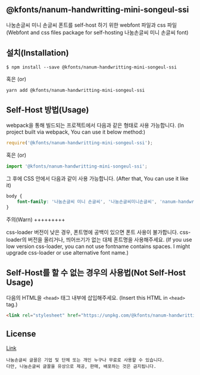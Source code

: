 
@kfonts/nanum-handwritting-mini-songeul-ssi
---------------------

나눔손글씨 미니 손글씨 폰트를 self-host 하기 위한 webfont 파일과 css 파일
(Webfont and css files package for self-hosting 나눔손글씨 미니 손글씨 font)

설치(Installation)
-----------------

```
$ npm install --save @kfonts/nanum-handwritting-mini-songeul-ssi
```

혹은 (or)

```
yarn add @kfonts/nanum-handwritting-mini-songeul-ssi
```

Self-Host 방법(Usage)
--------------------

webpack을 통해 빌드되는 프로젝트에서 다음과 같은 형태로 사용 가능합니다.
(In project built via webpack, You can use it below method:)

```js
require('@kfonts/nanum-handwritting-mini-songeul-ssi');
```

혹은 (or)

```js
import '@kfonts/nanum-handwritting-mini-songeul-ssi';
```

그 후에 CSS 안에서 다음과 같이 사용 가능합니다.
(After that, You can use it like it)

```css
body {
    font-family: '나눔손글씨 미니 손글씨', '나눔손글씨미니손글씨', 'nanum-handwritting-mini-songeul-ssi';
}
```

주의(Warn)
+++++++++

css-loader 버전이 낮은 경우, 폰트명에 공백이 있으면 폰트 사용이 불가합니다.
css-loader의 버전을 올리거나, 띄어쓰기가 없는 대체 폰트명을 사용해주세요.
(If you use low version css-loader, you can not use fontname contains spaces.
I might upgrade css-loader or use alternative font name.)

Self-Host를 할 수 없는 경우의 사용법(Not Self-Host Usage)
-----------------------------------------------------

다음의 HTML을 `<head>` 태그 내부에 삽입해주세요.
(Insert this HTML in `<head>` tag.)

```html
<link rel="stylesheet" href="https://unpkg.com/@kfonts/nanum-handwritting-mini-songeul-ssi/index.css" />
```


License
-------


[Link](https://clova.ai/handwriting/list.html)


```
나눔손글씨 글꼴은 기업 및 단체 또는 개인 누구나 무료로 사용할 수 있습니다.
다만, 나눔손글씨 글꼴을 유상으로 제공, 판매, 배포하는 것은 금지됩니다.

```


